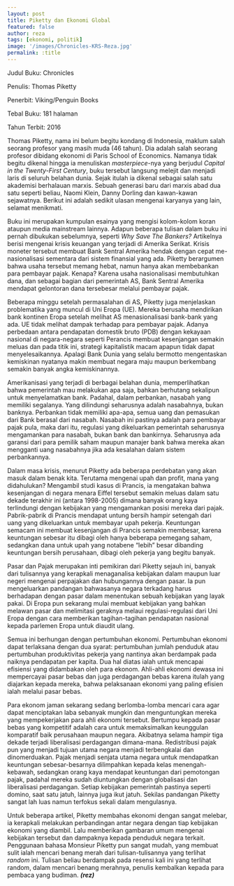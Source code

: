 ```yaml
---
layout: post
title: Piketty dan Ekonomi Global
featured: false
author: reza
tags: [ekonomi, politik]
image: '/images/Chronicles-KRS-Reza.jpg'
permalink: :title
---
```


Judul Buku: Chronicles

Penulis: Thomas Piketty

Penerbit: Viking/Penguin Books

Tebal Buku: 181 halaman

Tahun Terbit: 2016

Thomas Piketty, nama ini belum begitu kondang di Indonesia, maklum salah seorang profesor yang masih muda (46 tahun). Dia adalah salah seorang profesor dibidang ekonomi di Paris School of Economics. Namanya tidak begitu dikenal hingga ia menuliskan _masterpiece_\-nya yang berjudul _Capital in the Twenty-First Century_, buku tersebut langsung melejit dan menjadi laris di seluruh belahan dunia. Sejak itulah ia dikenal sebagai salah satu akademisi berhalauan marxis. Sebuah generasi baru dari marxis abad dua satu seperti beliau, Naomi Klein, Danny Dorling dan kawan-kawan sejawatnya. Berikut ini adalah sedikit ulasan mengenai karyanya yang lain, selamat menikmati.

Buku ini merupakan kumpulan esainya yang mengisi kolom-kolom koran ataupun media mainstream lainnya. Adapun beberapa tulisan dalam buku ini pernah dibukukan sebelumnya, seperti _Why Save The Bankers?_ Artikelnya berisi mengenai krisis keuangan yang terjadi di Amerika Serikat. Krisis moneter tersebut membuat Bank Sentral Amerika hendak dengan cepat me-nasionalisasi sementara dari sistem finansial yang ada. Piketty berargumen bahwa usaha tersebut memang hebat, namun hanya akan membebankan para pembayar pajak. Kenapa? Karena usaha nasionalisasi membutuhkan dana, dan sebagai bagian dari pemerintah AS, Bank Sentral Amerika mendapat gelontoran dana tersebesar melalui pembayar pajak.

Beberapa minggu setelah permasalahan di AS, Piketty juga menjelaskan problematika yang muncul di Uni Eropa (UE). Mereka berusaha mendirikan bank kontinen Eropa setelah melihat AS menasionalisasi bank-bank yang ada. UE tidak melihat dampak terhadap para pembayar pajak. Adanya perbedaan antara pendapatan domestik bruto (PDB) dengan kekayaan nasional di negara-negara seperti Perancis membuat kesenjangan semakin meluas dan pada titik ini, strategi kapitalistik macam apapun tidak dapat menyelesaikannya. Apalagi Bank Dunia yang selalu bermotto mengentaskan kemiskinan nyatanya makin membuat negara maju maupun berkembang semakin banyak angka kemiskinannya.

Amerikanisasi yang terjadi di berbagai belahan dunia, memperlihatkan bahwa pemerintah mau melakukan apa saja, bahkan berhutang sekalipun untuk menyelamatkan bank. Padahal, dalam perbankan, nasabah yang memiliki segalanya. Yang dilindungi seharusnya adalah nasabahnya, bukan banknya. Perbankan tidak memiliki apa-apa, semua uang dan pemasukan dari Bank berasal dari nasabah. Nasabah ini pastinya adalah para pembayar pajak pula, maka dari itu, regulasi yang dikeluarkan pemerintah seharusnya mengamankan para nasabah, bukan bank dan bankirnya. Seharusnya ada garansi dari para pemilik saham maupun manajer bank bahwa mereka akan mengganti uang nasabahnya jika ada kesalahan dalam sistem perbankannya.

Dalam masa krisis, menurut Piketty ada beberapa perdebatan yang akan masuk dalam benak kita. Terutama mengenai upah dan profit, mana yang didahulukan? Mengambil studi kasus di Prancis, ia mengatakan bahwa kesenjangan di negara menara Eiffel tersebut semakin meluas dalam satu dekade terakhir ini (antara 1998-2005) dimana banyak orang kaya terlindungi dengan kebijakan yang mengamankan posisi mereka dari pajak. Pabrik-pabrik di Prancis mendapat untung bersih hampir setengah dari uang yang dikeluarkan untuk membayar upah pekerja. Keuntungan semacam ini membuat kesenjangan di Prancis semakin membesar, karena keuntungan sebesar itu dibagi oleh hanya beberapa pemegang saham, sedangkan dana untuk upah yang notabene “lebih” besar dibanding keuntungan bersih perusahaan, dibagi oleh pekerja yang begitu banyak.

Pasar dan Pajak merupakan inti pemikiran dari Piketty sejauh ini, banyak dari tulisannya yang kerapkali menaganalisa kebijakan dalam maupun luar negeri mengenai perpajakan dan hubungannya dengan pasar. Ia pun mengeluarkan pandangan bahwasanya negara terkadang harus berhadapan dengan pasar dalam menentukan sebuah kebijakan yang layak pakai. Di Eropa pun sekarang mulai membuat kebijakan yang bahkan melawan pasar dan melimitasi geraknya melaui regulasi-regulasi dari Uni Eropa dengan cara memberikan tagihan-tagihan pendapatan nasional kepada parlemen Eropa untuk diaudit ulang.

Semua ini berhungan dengan pertumbuhan ekonomi. Pertumbuhan ekonomi dapat terlaksana dengan dua syarat: pertumbuhan jumlah penduduk atau pertumbuhan produktivitas pekerja yang nantinya akan berdampak pada naiknya pendapatan per kapita. Dua hal diatas ialah untuk mencapai efisiensi yang didambakan oleh para ekonom. Ahli-ahli ekonomi dewasa ini mempercayai pasar bebas dan juga perdagangan bebas karena itulah yang diajarkan kepada mereka, bahwa pelaksanaan ekonomi yang paling efisien ialah melalui pasar bebas.

Para ekonom jaman sekarang sedang berlomba-lomba mencari cara agar dapat menciptakan laba sebanyak mungkin dan menguntungkan mereka yang mempekerjakan para ahli ekonomi tersebut. Bertumpu kepada pasar bebas yang kompetitif adalah cara untuk memaksimalkan keunggulan komparatif baik perusahaan maupun negara. Akibatnya selama hampir tiga dekade terjadi liberalisasi perdagangan dimana-mana. Redistribusi pajak pun yang menjadi tujuan utama negara menjadi terbengkalai dan dinomerduakan. Pajak menjadi senjata utama negara untuk mendapatkan keuntungan sebesar-besarnya dilimpahkan kepada kelas menengah-kebawah, sedangkan orang kaya mendapat keuntungan dari pemotongan pajak, padahal mereka sudah diuntungkan dengan globalisasi dan liberalisasi perdagangan. Setiap kebijakan pemerintah pastinya seperti domino, saat satu jatuh, lainnya juga ikut jatuh. Sekilas pandangan Piketty sangat lah luas namun terfokus sekali dalam mengulasnya.

Untuk beberapa artikel, Piketty membahas ekonomi dengan sangat melebar, ia kerapkali melakukan perbandingan antar negara dengan tiap kebijakan ekonomi yang diambil. Lalu memberikan gambaran umum mengenai kebijakan tersebut dan dampaknya kepada penduduk negara terkait. Penggunaan bahasa Monsieur Piketty pun sangat mudah, yang membuat sulit ialah mencari benang merah dari tulisan-tulisannya yang terlihat _random_ ini. Tulisan beliau berdampak pada resensi kali ini yang terlihat random, dalam mencari benang merahnya, penulis kembalkan kepada para pembaca yang budiman. **_(rez)_**
